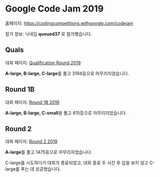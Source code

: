 # Google Code Jam 2019

홈페이지: <https://codingcompetitions.withgoogle.com/codejam>

참가 정보: 닉네임 **queued37** 로 참가했습니다.

## Quals

대회 페이지: [Qualification Round 2019](https://codingcompetitions.withgoogle.com/codejam/round/0000000000051705)

**A-large, B-large, C-large**를 풀고 3194등으로 마무리지었습니다.

## Round 1B

대회 페이지: [Round 1B 2019](https://codingcompetitions.withgoogle.com/codejam/round/0000000000051706)

**A-large, B-large, C-small**을 풀고 615등으로 마무리지었습니다.

## Round 2

대회 페이지: [Round 2 2019](https://codingcompetitions.withgoogle.com/codejam/round/0000000000051679)

**A-large**를 풀고 1475등으로 마무리지었습니다.

C-large를 시도하다가 대회가 종료되었고, 대회 종료 두 시간 후 답을 보지 않고 C-large를 푸는 데 성공했습니다.
